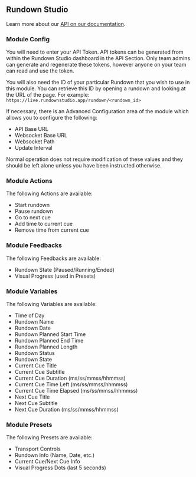 ## Rundown Studio

Learn more about our [API on our documentation](https://rundownstudio.app/docs/rundown/api/).

### Module Config

You will need to enter your API Token. API tokens can be generated from within the Rundown Studio dashboard in the API Section. Only team admins can generate and regenerate these tokens, however anyone on your team can read and use the token.

You will also need the ID of your particular Rundown that you wish to use in this module. You can retrieve this ID by opening a rundown and looking at the URL of the page. For example: `https://live.rundownstudio.app/rundown/<rundown_id>`

If necessary, there is an Advanced Configuration area of the module which allows you to configure the following:

- API Base URL
- Websocket Base URL
- Websocket Path
- Update Interval

Normal operation does not require modification of these values and they should be left alone unless you have been instructed otherwise.

### Module Actions

The following Actions are available:

- Start rundown
- Pause rundown
- Go to next cue
- Add time to current cue
- Remove time from current cue

### Module Feedbacks

The following Feedbacks are available:

- Rundown State (Paused/Running/Ended)
- Visual Progress (used in Presets)

### Module Variables

The following Variables are available:

- Time of Day
- Rundown Name
- Rundown Date
- Rundown Planned Start Time
- Rundown Planned End Time
- Rundown Planned Length
- Rundown Status
- Rundown State
- Current Cue Title
- Current Cue Subtitle
- Current Cue Duration (ms/ss/mmss/hhmmss)
- Current Cue Time Left (ms/ss/mmss/hhmmss)
- Current Cue Time Elapsed (ms/ss/mmss/hhmmss)
- Next Cue Title
- Next Cue Subtitle
- Next Cue Duration (ms/ss/mmss/hhmmss)

### Module Presets

The following Presets are available:

- Transport Controls
- Rundown Info (Name, Date, etc.)
- Current Cue/Next Cue Info
- Visual Progress Dots (last 5 seconds)
